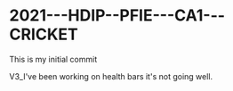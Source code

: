 # 2021---HDIP--PFIE---CA1---CRICKET

This is my initial commit

V3_I've been working on health bars it's not going well.
